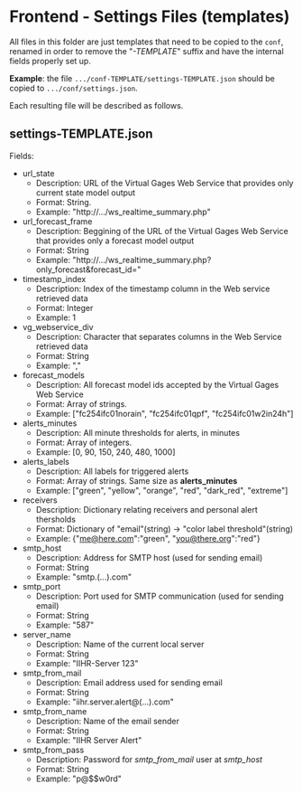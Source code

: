 # Frontend - Settings Files (templates)

All files in this folder are just templates that need to be copied to the ```conf```, renamed in order to remove the "*-TEMPLATE*" suffix and have the internal fields properly set up.

**Example**: the file ```.../conf-TEMPLATE/settings-TEMPLATE.json``` should be copied to ```.../conf/settings.json```.

Each resulting file will be described as follows.

## settings-TEMPLATE.json

Fields:

- url\_state
  - Description: URL of the Virtual Gages Web Service that provides only current state model output
  - Format: String.
  - Example: "http://.../ws\_realtime\_summary.php"
- url\_forecast\_frame
  - Description: Beggining of the URL of the Virtual Gages Web Service that provides only a forecast model output
  - Format: String
  - Example: "http://.../ws\_realtime\_summary.php?only\_forecast&forecast\_id="
- timestamp\_index
  - Description: Index of the timestamp column in the Web service retrieved data
  - Format: Integer
  - Example: 1
- vg\_webservice\_div
  - Description: Character that separates columns in the Web Service retrieved data
  - Format: String
  - Example: ","
- forecast\_models
  - Description: All forecast model ids accepted by the Virtual Gages Web Service
  - Format: Array of strings.
  - Example: ["fc254ifc01norain", "fc254ifc01qpf", "fc254ifc01w2in24h"]
- alerts\_minutes
  - Description: All minute thresholds for alerts, in minutes
  - Format: Array of integers.
  - Example: [0, 90, 150, 240, 480, 1000]
- alerts\_labels
  - Description: All labels for triggered alerts
  - Format: Array of strings. Same size as **alerts\_minutes**
  - Example: ["green", "yellow", "orange", "red", "dark\_red", "extreme"]
- receivers
  - Description: Dictionary relating receivers and personal alert thersholds
  - Format: Dictionary of "email"(string) -> "color label threshold"(string)
  - Example: {"me@here.com":"green", "you@there.org":"red"}
- smtp\_host
  - Description: Address for SMTP host (used for sending email)
  - Format: String
  - Example: "smtp.(...).com"
- smtp\_port
  - Description: Port used for SMTP communication (used for sending email)
  - Format: String
  - Example: "587"
- server\_name
  - Description: Name of the current local server
  - Format: String
  - Example: "IIHR-Server 123"
- smtp\_from\_mail
  - Description: Email address used for sending email
  - Format: String
  - Example: "iihr.server.alert@(...).com"
- smtp\_from\_name
  - Description: Name of the email sender
  - Format: String
  - Example: "IIHR Server Alert"
- smtp\_from\_pass
  - Description: Password for *smtp\_from\_mail* user at *smtp\_host*
  - Format: String
  - Example: "p@$$w0rd"